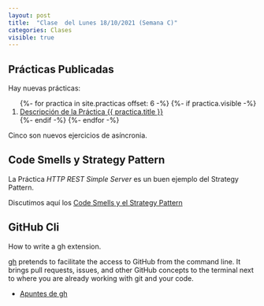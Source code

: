 ```yaml
---
layout: post
title:  "Clase  del Lunes 18/10/2021 (Semana C)"
categories: Clases
visible: true
---
```




## Prácticas Publicadas

Hay nuevas prácticas:

<ol>
{%- for practica in site.practicas offset: 6 -%}
  {%- if practica.visible -%}
<li> 
  <a href="{{ practica.url }}">Descripción de la Práctica {{ practica.title }}</a>
</li>
  {%- endif -%}
{%- endfor -%}
</ol>


Cinco son nuevos ejercicios de asíncronia.

## Code Smells y Strategy Pattern

La Práctica *HTTP REST Simple Server* es un buen ejemplo del Strategy Pattern.

Discutimos aquí los [Code Smells y el Strategy Pattern]({{site.baseurl}}/tema1-introduccion/design)


## GitHub Cli

How to write a gh extension.

[gh](https://cli.github.com/manual/) pretends to facilitate the access to GitHub from the command line. It brings pull requests, issues, and other GitHub concepts to the terminal next to where you are already working with git and your code.

* [Apuntes de gh]({{site.baseurl}}/tema1-introduccion/gh)

